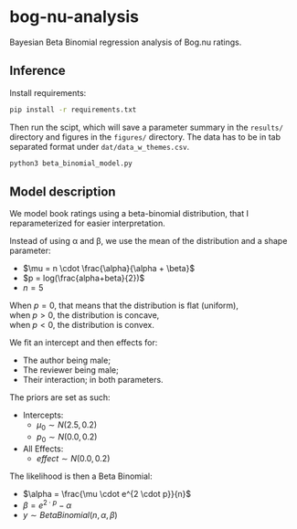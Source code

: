 # bog-nu-analysis
Bayesian Beta Binomial regression analysis of Bog.nu ratings.

## Inference

Install requirements:

```bash
pip install -r requirements.txt
```

Then run the scipt, which will save a parameter summary in the `results/` directory and figures in the `figures/` directory.
The data has to be in tab separated format under `dat/data_w_themes.csv`.

```bash
python3 beta_binomial_model.py
```

## Model description

We model book ratings using a beta-binomial distribution, that I reparameterized
for easier interpretation.

Instead of using α and β, we use the mean of the distribution and a shape parameter:

- $\mu = n \cdot \frac{\alpha}{\alpha + \beta}$
- $p = log(\frac{alpha+beta}{2})$
- $n=5$

When $p = 0$, that means that the distribution is flat (uniform), <br>
when $p > 0$, the distribution is concave,<br>
when $p < 0$, the distribution is convex.

We fit an intercept and then effects for:
- The author being male;
- The reviewer being male;
- Their interaction;
in both parameters.

The priors are set as such:
- Intercepts:
    - $\mu_0 \sim N(2.5, 0.2)$
    - $p_0 \sim N(0.0, 0.2)$
- All Effects:
    - $effect \sim N(0.0, 0.2)$

The likelihood is then a Beta Binomial:
- $\alpha = \frac{\mu \cdot e^{2 \cdot p}}{n}$
- $\beta = e^{2 \cdot p} - \alpha$
- $y \sim BetaBinomial(n, \alpha, \beta)$
